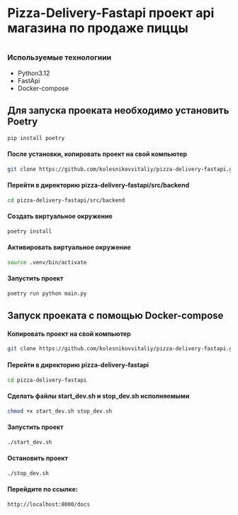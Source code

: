 # Pizza-Delivery-Fastapi проект api магазина по продаже пиццы 
#
### Используемые технологиии  
* Python3.12
* FastApi
* Docker-compose

## Для запуска проеката необходимо установить Poetry
```bash
pip install poetry
```

#### После установки, копировать проект на свой компьютер
```bash
git clone https://github.com/kolesnikovvitaliy/pizza-delivery-fastapi.git
```
#### Перейти в директорию pizza-delivery-fastapi/src/backend
```bash
cd pizza-delivery-fastapi/src/backend
```
#### Создать виртуальное окружение 
```bash
poetry install
```
#### Активировать виртуальное окружение
```bash
source .venv/bin/activate
```
#### Запустить проект
```bash
poetry run python main.py
```
## Запуск проеката с помощью Docker-compose

#### Копировать проект на свой компьютер
```bash
git clone https://github.com/kolesnikovvitaliy/pizza-delivery-fastapi.git
```
#### Перейти в директорию pizza-delivery-fastapi
```bash
cd pizza-delivery-fastapi
```
#### Сделать файлы start_dev.sh и stop_dev.sh исполняемыми
```bash
chmod +x start_dev.sh stop_dev.sh
```
#### Запустить проект
```bash
./start_dev.sh
```
#### Остановить проект
```bash
./stop_dev.sh
```
#### Перейдите по ссылке:
```bash
http://localhost:8000/docs
```
